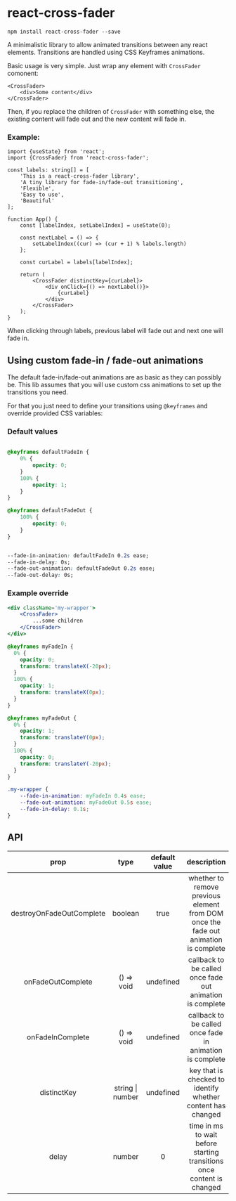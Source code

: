 # react-cross-fader

``npm install react-cross-fader --save``

A minimalistic library to allow animated transitions between any react elements.
Transitions are handled using CSS Keyframes animations.

Basic usage is very simple. Just wrap any element with `CrossFader` comonent:

```tsx
<CrossFader>
    <div>Some content</div>
</CrossFader>
```

Then, if you replace the children of `CrossFader` with something else, the existing content will fade out and the new content will fade in.

### Example:

```tsx
import {useState} from 'react';
import {CrossFader} from 'react-cross-fader';

const labels: string[] = [
    'This is a react-cross-fader library',
    'A tiny library for fade-in/fade-out transitioning',
    'Flexible',
    'Easy to use',
    'Beautiful'
];

function App() {
    const [labelIndex, setLabelIndex] = useState(0);

    const nextLabel = () => {
        setLabelIndex((cur) => (cur + 1) % labels.length)
    };
    
    const curLabel = labels[labelIndex];

    return (
        <CrossFader distinctKey={curLabel}>
            <div onClick={() => nextLabel()}>
                {curLabel}
            </div>
        </CrossFader>
    );
}
```

When clicking through labels, previous label will fade out and next one will fade in.


## Using custom fade-in / fade-out animations

The default fade-in/fade-out animations are as basic as they can possibly be.
This lib assumes that you will use custom css animations to set up the transitions you need.

For that you just need to define your transitions using `@keyframes` and override provided CSS variables:


### Default values
```css

@keyframes defaultFadeIn {
    0% {
        opacity: 0;
    }
    100% {
        opacity: 1;
    }
}

@keyframes defaultFadeOut {
    100% {
        opacity: 0;
    }
}


--fade-in-animation: defaultFadeIn 0.2s ease;
--fade-in-delay: 0s;
--fade-out-animation: defaultFadeOut 0.2s ease;
--fade-out-delay: 0s;
```

### Example override

```jsx
<div className='my-wrapper'>
    <CrossFader>
        ...some children
    </CrossFader>
</div>
```
```css
@keyframes myFadeIn {
  0% {
    opacity: 0;
    transform: translateX(-20px);
  }
  100% {
    opacity: 1;
    transform: translateX(0px);
  }
}

@keyframes myFadeOut {
  0% {
    opacity: 1;
    transform: translateY(0px);
  }
  100% {
    opacity: 0;
    transform: translateY(-20px);
  }
}

.my-wrapper {
    --fade-in-animation: myFadeIn 0.4s ease;
    --fade-out-animation: myFadeOut 0.5s ease;
    --fade-in-delay: 0.1s;
}
```

## API


|           prop           |       type       | default value |                                     description                                     |
|:------------------------:|:----------------:|:-------------:|:-----------------------------------------------------------------------------------:|
| destroyOnFadeOutComplete |     boolean      |     true      | whether to remove previous element from DOM once the fade out animation is complete |
|    onFadeOutComplete     |    () => void    |   undefined   |              callback to be called once fade out animation is complete              |
|     onFadeInComplete     |    () => void    |   undefined   |              callback to be called once fade in animation is complete               |
|       distinctKey        | string \| number |   undefined   |             key that is checked to identify whether content has changed             |
|          delay           |      number      |       0       |       time in ms to wait before starting transitions once content is changed        |








